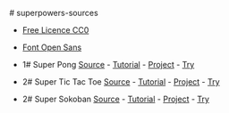 #   s u p e r p o w e r s - s o u r c e s * [Free Licence CC0][1]* [Font Open Sans][2]

* 1# Super Pong [Source](1SuperPong) - [Tutorial][3] - [Project][4] - [Try][5]
* 2# Super Tic Tac Toe [Source](2SuperOXO) - [Tutorial][6] - [Project][7] - [Try][8]
* 2# Super Sokoban [Source](3SuperSokoban) - [Tutorial][9] - [Project][10] - [Try][11]

[1]: https://creativecommons.org/publicdomain/zero/1.0/
[2]: https://fr.wikipedia.org/wiki/Open_Sans
[3]: https://github.com/mseyne/superpowers-tutorials/tree/master/1SuperPong
[4]: https://github.com/mseyne/superpowers-projects/tree/master/1SuperPong
[5]: http://mseyne.itch.io/pong
[6]: https://github.com/mseyne/superpowers-tutorials/tree/master/2SuperOXO
[7]: https://github.com/mseyne/superpowers-projects/tree/master/2SuperOXO
[8]: http://mseyne.itch.io/oxo
[9]: https://github.com/mseyne/superpowers-tutorials/tree/master/3SuperSokoban
[10]: https://github.com/mseyne/superpowers-projects/tree/master/3SuperSokoban
[11]: http://mseyne.itch.io/sokoban
